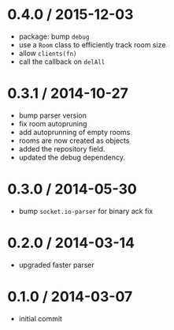 
0.4.0 / 2015-12-03
====

  * package: bump `debug`
  * use a `Room` class to efficiently track room size
  * allow `clients(fn)`
  * call the callback on `delAll`

0.3.1 / 2014-10-27
====

 * bump parser version
 * fix room autopruning
 * add autoprunning of empty rooms
 * rooms are now created as objects
 * added the repository field.
 * updated the debug dependency.

0.3.0 / 2014-05-30
====

 * bump `socket.io-parser` for binary ack fix

0.2.0 / 2014-03-14
====

 * upgraded faster parser

0.1.0 / 2014-03-07
====

 * initial commit
